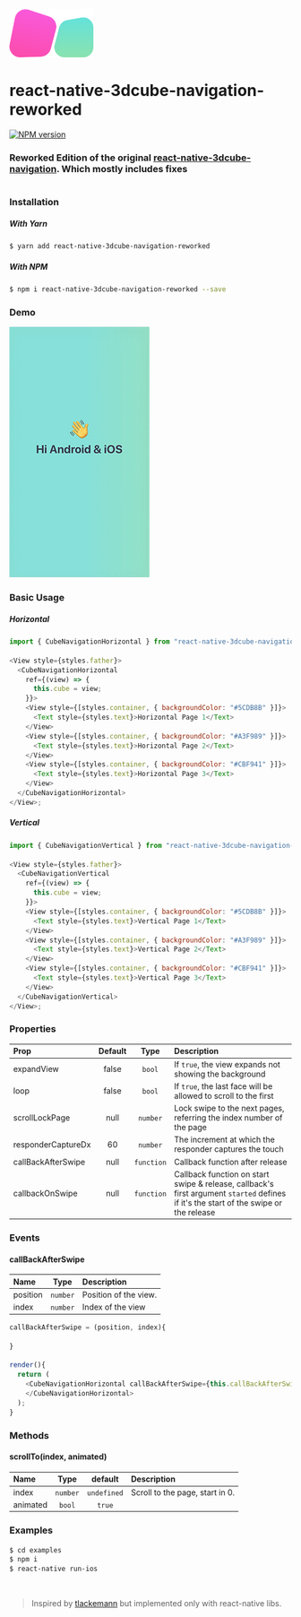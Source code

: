 <img src="img/logo.png" width="150px" />

# react-native-3dcube-navigation-reworked

<a href="https://www.npmjs.com/package/react-native-3dcube-navigation-reworked"><img src="https://img.shields.io/badge/1.0.7-%20npm-brightgreen" alt="NPM version"></a>

### Reworked Edition of the original [react-native-3dcube-navigation](https://github.com/zehfernandes/react-native-3dcube-navigation). Which mostly includes fixes

#

### Installation

##### With Yarn

```bash
$ yarn add react-native-3dcube-navigation-reworked
```

##### With NPM

```bash
$ npm i react-native-3dcube-navigation-reworked --save
```

### Demo

<img src="img/demo.gif"  />

### Basic Usage

##### Horizontal

```js
import { CubeNavigationHorizontal } from "react-native-3dcube-navigation-reworked";

<View style={styles.father}>
  <CubeNavigationHorizontal
    ref={(view) => {
      this.cube = view;
    }}>
    <View style={[styles.container, { backgroundColor: "#5CDB8B" }]}>
      <Text style={styles.text}>Horizontal Page 1</Text>
    </View>
    <View style={[styles.container, { backgroundColor: "#A3F989" }]}>
      <Text style={styles.text}>Horizontal Page 2</Text>
    </View>
    <View style={[styles.container, { backgroundColor: "#CBF941" }]}>
      <Text style={styles.text}>Horizontal Page 3</Text>
    </View>
  </CubeNavigationHorizontal>
</View>;
```

##### Vertical

```js
import { CubeNavigationVertical } from "react-native-3dcube-navigation-reworked";

<View style={styles.father}>
  <CubeNavigationVertical
    ref={(view) => {
      this.cube = view;
    }}>
    <View style={[styles.container, { backgroundColor: "#5CDB8B" }]}>
      <Text style={styles.text}>Vertical Page 1</Text>
    </View>
    <View style={[styles.container, { backgroundColor: "#A3F989" }]}>
      <Text style={styles.text}>Vertical Page 2</Text>
    </View>
    <View style={[styles.container, { backgroundColor: "#CBF941" }]}>
      <Text style={styles.text}>Vertical Page 3</Text>
    </View>
  </CubeNavigationVertical>
</View>;
```

### Properties

| Prop               | Default |    Type    | Description                                                                                                                           |
| :----------------- | :-----: | :--------: | :------------------------------------------------------------------------------------------------------------------------------------ |
| expandView         |  false  |   `bool`   | If `true`, the view expands not showing the background                                                                                |
| loop               |  false  |   `bool`   | If `true`, the last face will be allowed to scroll to the first                                                                       |
| scrollLockPage     |  null   |  `number`  | Lock swipe to the next pages, referring the index number of the page                                                                  |
| responderCaptureDx |   60    |  `number`  | The increment at which the responder captures the touch                                                                               |
| callBackAfterSwipe |  null   | `function` | Callback function after release                                                                                                       |
| callbackOnSwipe    |  null   | `function` | Callback function on start swipe & release, callback's first argument `started` defines if it's the start of the swipe or the release |

### Events

#### callBackAfterSwipe

| Name     |   Type   | Description           |
| :------- | :------: | :-------------------- |
| position | `number` | Position of the view. |
| index    | `number` | Index of the view     |

```js
callBackAfterSwipe = (position, index){

}

render(){
  return (
    <CubeNavigationHorizontal callBackAfterSwipe={this.callBackAfterSwipe}>
    </CubeNavigationHorizontal>
  );
}
```

### Methods

#### scrollTo(index, animated)

| Name     |   Type   |   default   | Description                     |
| :------- | :------: | :---------: | :------------------------------ |
| index    | `number` | `undefined` | Scroll to the page, start in 0. |
| animated |  `bool`  |   `true`    |                                 |

### Examples

```bash
$ cd examples
$ npm i
$ react-native run-ios
```

<br/>

> Inspired by [tlackemann](https://github.com/tlackemann/react-native-cube-transition) but implemented only with react-native libs.
